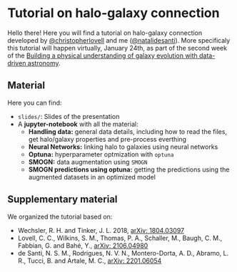 # Tutorial on halo-galaxy connection

Hello there! Here you will find a tutorial on halo-galaxy connection developed by
[@christopherlovell](https://www.christopherlovell.co.uk/) and me
([@natalidesanti](https://natalidesanti.github.io/)). More specificaly this tutorial will happen
virtually, January 24th, as part of the second week of the
[Building a physical understanding of galaxy evolution with data-driven astronomy](https://datadrivengalaxyevolution.github.io/#description).

## Material

Here you can find:

* `slides/`: Slides of the presentation
* A **jupyter-notebook** with all the material:
  * **Handling data:** general data details, including how to read the files, get halo/galaxy properties and pre-process everthing
  * **Neural Networks:** linking halo to galaxies using neural networks
  * **Optuna:** hyperparameter optmization with `optuna`
  * **SMOGN:** data augmentation using `SMOGN`
  * **SMOGN predictions using optuna:** getting the predictions using the augmented datasets in an optimized model
  
## Supplementary material

We organized the tutorial based on:

* Wechsler, R. H. and Tinker, J. L. 2018, [arXiv: 1804.03097](https://arxiv.org/abs/1804.03097)
* Lovell, C. C., Wilkins, S. M., Thomas, P. A., Schaller, M., Baugh, C. M., Fabbian, G. and Bahé, Y., [arXiv: 2106.04980](https://arxiv.org/abs/2106.04980)
* de Santi, N. S. M., Rodrigues, N. V. N., Montero-Dorta, A. D., Abramo, L. R., Tucci, B. and Artale, M. C., [arXiv: 2201.06054](https://arxiv.org/abs/2201.06054)